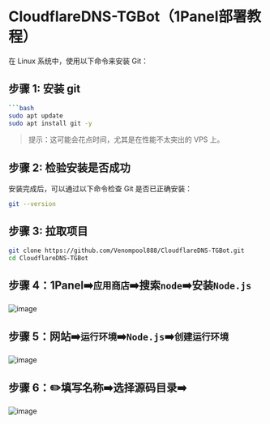 # CloudflareDNS-TGBot（1Panel部署教程）


在 Linux 系统中，使用以下命令来安装 Git：

## 步骤 1: 安装 git

```bash
```bash
sudo apt update
sudo apt install git -y
```

> 提示：这可能会花点时间，尤其是在性能不太突出的 VPS 上。

## 步骤 2: 检验安装是否成功

安装完成后，可以通过以下命令检查 Git 是否已正确安装：

```bash
git --version
```

## 步骤 3: 拉取项目

```bash
git clone https://github.com/Venompool888/CloudflareDNS-TGBot.git
cd CloudflareDNS-TGBot
```

## 步骤 4：1Panel➡️`应用商店`➡️搜索`node`➡️安装`Node.js`
![image](https://github.com/user-attachments/assets/44b54b27-f0c0-4bb1-9603-ad988c819a79)

## 步骤 5：网站➡️`运行环境`➡️`Node.js`➡️`创建运行环境`
![image](https://github.com/user-attachments/assets/d0441643-f5f9-46d7-a8f0-530858d04bf6)

## 步骤 6：✏️填写名称➡️选择源码目录➡️
![image](https://github.com/user-attachments/assets/e831d4d8-e44f-4d6b-8a43-9fefbd5485b7)
